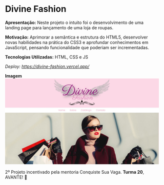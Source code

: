 # Divine Fashion

**Apresentação:** Neste projeto o intuito foi o desenvolvimento de uma landing page para lançamento de uma loja de roupas.

**Motivação:** Aprimorar a semântica e estrutura do HTML5, desenvolver novas habilidades na prática do CSS3 e aprofundar conhecimentos em JavaScript, pensando funcionalidade que poderiam ser incrementadas.

**Tecnologias Utilizadas:** HTML, CSS e JS

*Deploy: https://divine-fashion.vercel.app/*

**Imagem**
![Apresentação Projeto](https://github.com/LuciusGabriel/divine-fashion/blob/main/assets/img/print.jpg "Apresentação Projeto")

2º Projeto incentivado pela mentoria Conquiste Sua Vaga. **Turma 20**,
AVANTE! :rocket: